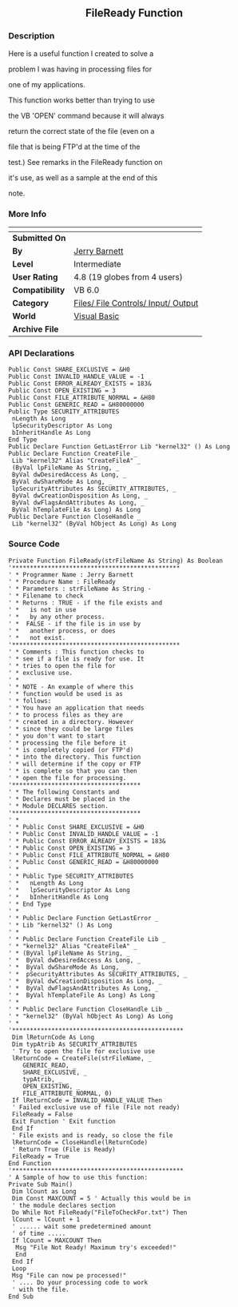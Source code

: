 ﻿<div align="center">

## FileReady Function


</div>

### Description

Here is a useful function I created to solve a

problem I was having in processing files for

one of my applications.

This function works better than trying to use

the VB 'OPEN' command because it will always

return the correct state of the file (even on a

file that is being FTP'd at the time of the

test.) See remarks in the FileReady function on

it's use, as well as a sample at the end of this

note.
 
### More Info
 


<span>             |<span>
---                |---
**Submitted On**   |
**By**             |[Jerry Barnett](https://github.com/Planet-Source-Code/PSCIndex/blob/master/ByAuthor/jerry-barnett.md)
**Level**          |Intermediate
**User Rating**    |4.8 (19 globes from 4 users)
**Compatibility**  |VB 6\.0
**Category**       |[Files/ File Controls/ Input/ Output](https://github.com/Planet-Source-Code/PSCIndex/blob/master/ByCategory/files-file-controls-input-output__1-3.md)
**World**          |[Visual Basic](https://github.com/Planet-Source-Code/PSCIndex/blob/master/ByWorld/visual-basic.md)
**Archive File**   |[](https://github.com/Planet-Source-Code/jerry-barnett-fileready-function__1-21736/archive/master.zip)

### API Declarations

```
Public Const SHARE_EXCLUSIVE = &H0
Public Const INVALID_HANDLE_VALUE = -1
Public Const ERROR_ALREADY_EXISTS = 183&
Public Const OPEN_EXISTING = 3
Public Const FILE_ATTRIBUTE_NORMAL = &H80
Public Const GENERIC_READ = &H80000000
Public Type SECURITY_ATTRIBUTES
 nLength As Long
 lpSecurityDescriptor As Long
 bInheritHandle As Long
End Type
Public Declare Function GetLastError Lib "kernel32" () As Long
Public Declare Function CreateFile _
 Lib "kernel32" Alias "CreateFileA" _
 (ByVal lpFileName As String, _
 ByVal dwDesiredAccess As Long, _
 ByVal dwShareMode As Long, _
 lpSecurityAttributes As SECURITY_ATTRIBUTES, _
 ByVal dwCreationDisposition As Long, _
 ByVal dwFlagsAndAttributes As Long, _
 ByVal hTemplateFile As Long) As Long
Public Declare Function CloseHandle _
 Lib "kernel32" (ByVal hObject As Long) As Long
```


### Source Code

```
Private Function FileReady(strFileName As String) As Boolean
'***********************************************
' * Programmer Name : Jerry Barnett
' * Procedure Name : FileReady
' * Parameters : strFileName As String - 
' * Filename to check
' * Returns : TRUE - if the file exists and
' *   is not in use
' *   by any other process.
' *  FALSE - if the file is in use by
' *   another process, or does
' *   not exist.
'***********************************************
' * Comments : This function checks to
' * see if a file is ready for use. It
' * tries to open the file for
' * exclusive use.
' * 
' * NOTE - An example of where this
' * function would be used is as
' * follows:
' * You have an application that needs
' * to process files as they are
' * created in a directory. However
' * since they could be large files
' * you don't want to start
' * processing the file before it
' * is completely copied (or FTP'd)
' * into the directory. This function
' * will determine if the copy or FTP
' * is complete so that you can then
' * open the file for processing.
'************************************
' * The following Constants and
' * Declares must be placed in the
' * Module DECLARES section.
'************************************
' *
' * Public Const SHARE_EXCLUSIVE = &H0
' * Public Const INVALID_HANDLE_VALUE = -1
' * Public Const ERROR_ALREADY_EXISTS = 183&
' * Public Const OPEN_EXISTING = 3
' * Public Const FILE_ATTRIBUTE_NORMAL = &H80
' * Public Const GENERIC_READ = &H80000000
' *
' * Public Type SECURITY_ATTRIBUTES
' *   nLength As Long
' *   lpSecurityDescriptor As Long
' *   bInheritHandle As Long
' * End Type
' *
' * Public Declare Function GetLastError _
' * Lib "kernel32" () As Long
' *
' * Public Declare Function CreateFile Lib _
' * "kernel32" Alias "CreateFileA" _
' * (ByVal lpFileName As String, _
' *  ByVal dwDesiredAccess As Long, _
' *  ByVal dwShareMode As Long, _
' *  pSecurityAttributes As SECURITY_ATTRIBUTES, _
' *  ByVal dwCreationDisposition As Long, _
' *  ByVal dwFlagsAndAttributes As Long, _
' *  ByVal hTemplateFile As Long) As Long
' *
' * Public Declare Function CloseHandle Lib _
' * "kernel32" (ByVal hObject As Long) As Long
' *
'************************************************
 Dim lReturnCode As Long
 Dim typAtrib As SECURITY_ATTRIBUTES
 ' Try to open the file for exclusive use
 lReturnCode = CreateFile(strFileName, _
    GENERIC_READ, _
    SHARE_EXCLUSIVE, _
    typAtrib, _
    OPEN_EXISTING, _
    FILE_ATTRIBUTE_NORMAL, 0)
 If lReturnCode = INVALID_HANDLE_VALUE Then
 ' Failed exclusive use of file (File not ready)
 FileReady = False
 Exit Function ' Exit function
 End If
 ' File exists and is ready, so close the file
 lReturnCode = CloseHandle(lReturnCode)
 ' Return True (File is Ready)
 FileReady = True
End Function
'************************************************
' A Sample of how to use this function:
Private Sub Main()
 Dim lCount as Long
 Dim Const MAXCOUNT = 5 ' Actually this would be in
 ' the module declares section
 Do While Not FileReady("FileToCheckFor.txt") Then
 lCount = lCount + 1
 ' ...... wait some predetermined amount
 ' of time .....
 If lCount = MAXCOUNT Then
  Msg "File Not Ready! Maximum try's exceeded!"
  End
 End If
 Loop
 Msg "File can now pe processed!"
 ' .... Do your processing code to work
 ' with the file.
End Sub
```

